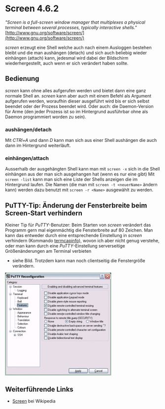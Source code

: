 # Screen 4.6.2

*"Screen is a full-screen window manager that multiplexes a physical
terminal between several processes, typically interactive shells."*
[http://www.gnu.org/software/screen/](http://www.gnu.org/software/screen/)

*screen* erzeugt eine Shell welche auch nach einem Ausloggen bestehen
bleibt und die man aushängen (detach) und sich auch beliebig wieder
einhängen (attach) kann, jedesmal wird dabei der Bildschirm
wiederhergestellt, auch wenn er sich verändert haben sollte.

Bedienung
---------

*screen* kann ohne alles aufgerufen werden und bietet dann eine ganz
normale Shell an. *screen* kann aber auch mit einem Befehl als Argument
aufgerufen werden, woraufhin dieser ausgeführt wird bis er sich selbst
beendet oder der Prozess beendet wird. Oder auch: die Daemon-Version für
Arme (den jeder Prozess ist so im Hintergrund ausführbar ohne als Daemon
programmiert worden zu sein).

### aushängen/detach

Mit *CTRl+A* und dann *D* kann man sich aus einer Shell aushängen die
auch dann im Hintergrund weiterläuft.

### einhängen/attach

Ausserhalb der ausgehängten Shell kann man mit `screen -x` sich in die
Shell einhängen aus der man sich ausgehangen hat (wenn es nur eine gibt)
Mit `screen -list` kann man sich eine Liste der Shells anzeigen die im
Hintergrund laufen. Die Namen (die man mit `screen -t <neuerName>`
ändern kann) werden dazu benutzt mit `screen -r <Name>` ausgewählt zu
werden.

PuTTY-Tip: Änderung der Fensterbreite beim Screen-Start verhindern
------------------------------------------------------------------

Kleiner Tip für *PuTTY*-Benutzer: Beim Starten von *screen* verändert
das Programm gern mal eigenmächtig die Fensterbreite auf 80 Zeichen. Man
kann das entweder durch eine entsprechende Einstellung in *screen*
verhindern (Kommando
[termcapinfo](http://lists.gnu.org/archive/html/screen-users/2005-10/msg00006.html)),
wovon ich aber nicht genug verstehe, oder man kann durch eine
*PuTTY*-Einstellung serverseitige Größenänderungen am Terminal verbieten
- siehe Bild. Trotzdem kann man noch clientseitig die Fenstergröße
verändern.

[![PuTTY Terminal Konfiguration](../../README/screenshots/35_md.gif)](../../README/screenshots/35.gif)

Weiterführende Links
--------------------

-   [Screen](http://de.wikipedia.org/wiki/Screen)
    bei Wikipedia

